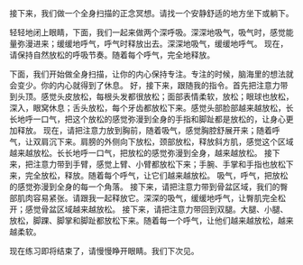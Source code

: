 接下来，我们做一个全身扫描的正念冥想。请找一个安静舒适的地方坐下或躺下。

轻轻地闭上眼睛，下面，我们一起来做两个深呼吸。深深地吸气，吸气时，感觉能量弥漫进来；缓缓地呼气，呼气时释放出去。深深地吸气，缓缓地呼气。
现在，请保持自然放松的呼吸节奏。随着每个呼气，完全地释放。

下面，我们开始做全身扫描，让你的内心保持专注。专注的时候，脑海里的想法就会变少。你的内心就得到了休息。
好，接下来，跟随我的指令。首先把注意力带到头顶。感觉头皮放松，每根头发都很放松；面部表情柔软，放松；眼球也放松，深入，眼窝休息；舌头放松，每个牙齿都放松下来。感觉头部脸部越来越放松，长长地呼一口气，把这个放松的感觉弥漫到全身的手指和脚趾都是放松的，让身心更加释放。
现在，请把注意力放到胸前，随着吸气，感觉胸腔舒展开来；随着呼气，让双肩沉下来。肩膀的外侧向下放松，颈部放松，释放斜方肌，感觉这个区域越来越放松。长长地呼一口气，把放松的感觉弥漫到全身，越来越放松。
接下来，把注意力带到手臂，感觉上臂、小臂都放松下来；手腕、手掌和手指也放松下来，完全放松，释放。随着每个呼气，让它们越来越放松。
吸气，呼气，把放松的感觉弥漫到全身的每一个角落。
接下来，请把注意力带到骨盆区域，我们的臀部肌肉容易紧张。请跟我一起释放它。深深的吸气，缓缓地呼气，让臀肌完全松开；感觉骨盆区域越来越放松。
接下来，请把注意力带回到双腿。大腿、小腿、放松，脚踝、脚掌和脚趾都放松下来。随着每一个呼气，让他们越来越放松，越来越柔软。

现在练习即将结束了，请慢慢睁开眼睛。我们下次见。